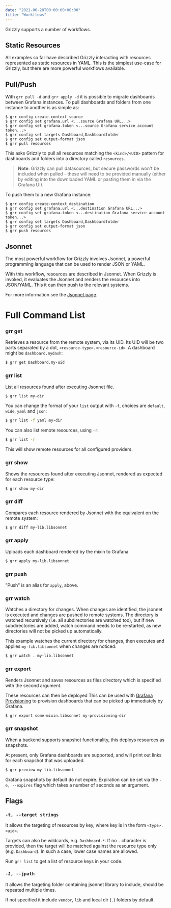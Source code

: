 ```yaml
---
date: "2021-06-28T00:00:00+00:00"
title: "Workflows"
---
```


Grizzly supports a number of workflows.

## Static Resources
All examples so far have described Grizzly interacting with resources represented
as static resources in YAML. This is the simplest use-case for Grizzly, but there
are more powerful workflows available.

## Pull/Push
With `grr pull -d` and `grr apply -d` it is possible to migrate dashboards between
Grafana instances. To pull dashboards and folders from one instance to another
is as simple as:
```
$ grr config create-context source
$ grr config set grafana.url <...source Grafana URL...>
$ grr config set grafana.token <...source Grafana service account token...>
$ grr config set targets Dashboard,Dashboardfolder
$ grr config set output-format json
$ grr pull resources
```
This asks Grizzly to pull all resources matching the `<kind>/<UID>` pattern for
dashboards and folders into a directory called `resources`.

> **Note**: Grizzly can pull datasources, but secure passwords won't be included
> when pulled - these will need to be provided manually (either by editing into
> the downloaded YAML or pasting them in via the Grafana UI).

To push them to a new Grafana instance:
```
$ grr config create-context destination
$ grr config set grafana.url <...destination Grafana URL...>
$ grr config set grafana.token <...destination Grafana service account token...>
$ grr config set targets Dashboard,Dashboardfolder
$ grr config set output-format json
$ grr push resources
```

## Jsonnet
The most powerful workflow for Grizzly involves Jsonnet, a powerful programming
language that can be used to render JSON or YAML.

With this workflow, resources are described in Jsonnet. When Grizzly is invoked,
it evaluates the Jsonnet and renders the resources into JSON/YAML. This it can
then push to the relevant systems.

For more information see the [Jsonnet page](../jsonnet/).

# Full Command List

### grr get
Retrieves a resource from the remote system, via its UID. Its UID will be two parts separated by a dot, `<resource-type>.<resource-id>`. A dashboard might be `dashboard.mydash`:

```sh
$ grr get Dashboard.my-uid
```

### grr list
List all resources found after executing Jsonnet file.
```sh
$ grr list my-dir
```

You can change the format of your `list` output with `-f`, choices are `default`, `wide`, `yaml` and `json`:

```sh
$ grr list -f yaml my-dir
```

You can also list remote resources, using `-r`:

```sh
$ grr list -r
```

This will show remote resources for all configured providers.

### grr show
Shows the resources found after executing Jsonnet, rendered as expected for each resource type:

```sh
$ grr show my-dir
```

### grr diff
Compares each resource rendered by Jsonnet with the equivalent on the remote system:

```sh
$ grr diff my-lib.libsonnet
```

### grr apply
Uploads each dashboard rendered by the mixin to Grafana
```sh
$ grr apply my-lib.libsonnet
```

### grr push
"Push" is an alias for `apply`, above.

### grr watch
Watches a directory for changes. When changes are identified, the
jsonnet is executed and changes are pushed to remote systems.
The directory is watched recursively (i.e. all subdirectories are watched too),
but if new subdirectories are added, watch command needs to be re-started,
as new directories will not be picked up automatically.

This example watches the current directory for changes, then executes and applies
`my-lib.libsonnet` when changes are noticed:

```sh
$ grr watch . my-lib.libsonnet
```

### grr export
Renders Jsonnet and saves resources as files directory which is specified with
the second argument.

These resources can then be deployed This can be used with
[Grafana Provisioning](https://grafana.com/docs/grafana/latest/administration/provisioning/)
to provision dashboards that can be picked up immediately by Grafana.

```sh
$ grr export some-mixin.libsonnet my-provisioning-dir
```

### grr snapshot
When a backend supports snapshot functionality, this deploys resources as snapshots.

At present, only Grafana dashboards are supported, and will print out links for each
snapshot that was uploaded.

```sh
$ grr preview my-lib.libsonnet
```

Grafana snapshots by default do not expire. Expiration can be set via the
`-e, --expires` flag which takes a number of seconds as an argument.


## Flags

### `-t, --target strings`

It allows the targeting of resources by key, where key is in the form `<type>.<uid>`.

Targets can also be wildcards, e.g. `Dashboard.*`. If no `.` character is provided, then the target will
be matched against the resource type only (e.g. `Dashboard`). In such a case, lower case names are allowed.

Run `grr list` to get a list of resource keys in your code.

### `-J, --jpath`

It allows the targeting folder containing jsonnet library to include, should be repeated multiple times.

If not specified it include `vendor`, `lib` and local dir (`.`) folders by default.
